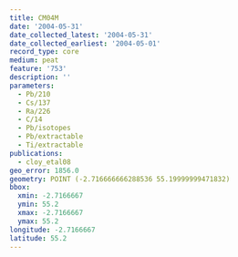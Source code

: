 ```yaml
---
title: CM04M
date: '2004-05-31'
date_collected_latest: '2004-05-31'
date_collected_earliest: '2004-05-01'
record_type: core
medium: peat
feature: '753'
description: ''
parameters:
  - Pb/210
  - Cs/137
  - Ra/226
  - C/14
  - Pb/isotopes
  - Pb/extractable
  - Ti/extractable
publications:
  - cloy_etal08
geo_error: 1856.0
geometry: POINT (-2.716666666288536 55.19999999471832)
bbox:
  xmin: -2.7166667
  ymin: 55.2
  xmax: -2.7166667
  ymax: 55.2
longitude: -2.7166667
latitude: 55.2
---
```

